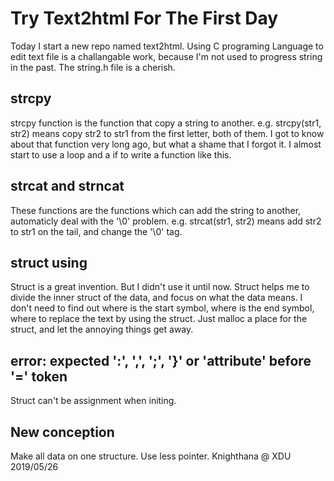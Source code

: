 <meta name="created" content="2019-05-26">

# Try Text2html For The First Day

  Today I start a new repo named text2html.
  Using C programing Language to edit text file is a challangable work, because I'm not used to progress string in the past. The string.h file is a cherish.
## strcpy
  strcpy function is the function that copy a string to another.
  e.g. strcpy(str1, str2) means copy str2 to str1 from the first letter, both of them.
  I got to know about that function very long ago, but what a shame that I forgot it. I almost start to use a loop and a if to write a function like this.
## strcat and strncat
  These functions are the functions which can add the string to another, automaticly deal with the '\0' problem.
  e.g. strcat(str1, str2) means add str2 to str1 on the tail, and change the '\0' tag.
## struct using
  Struct is a great invention. But I didn't use it until now.
  Struct helps me to divide the inner struct of the data, and focus on what the data means. I don't need to find out where is the start symbol, where is the end symbol, where to replace the text by using the struct.
  Just malloc a place for the struct, and let the annoying things get away.
## error: expected ':', ',', ';', '}' or '__attribute__' before '=' token
  Struct can't be assignment when initing. 
## New conception
  Make all data on one structure. Use less pointer.
Knighthana @ XDU
2019/05/26

